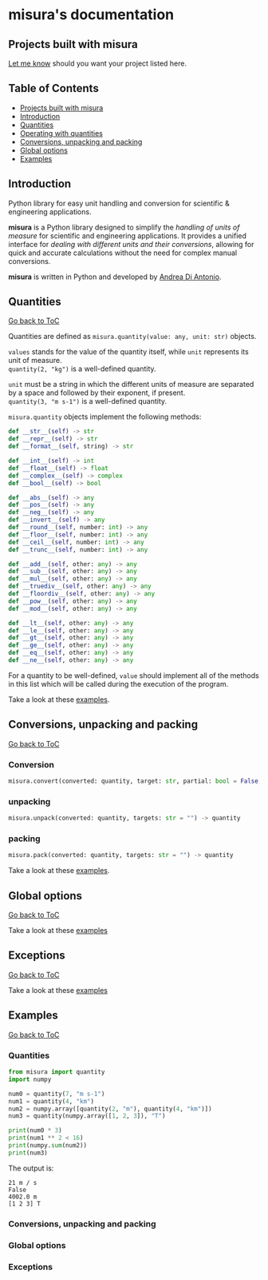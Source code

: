 # misura's documentation

## Projects built with misura

<a href="mailto:mail@diantonioandrea.com?subject=misura's project">Let me know<a> should you want your project listed here.

## Table of Contents

* [Projects built with misura](#projects-built-with-misura)
* [Introduction](#introduction)
* [Quantities](#quantities)
* [Operating with quantities](#quantities)
* [Conversions, unpacking and packing](#conversions-unpacking-and-packing)
* [Global options](#global-options)
* [Examples](#examples) 

## Introduction

Python library for easy unit handling and conversion for scientific & engineering applications.  

**misura** is a Python library designed to simplify the *handling of units of measure* for scientific and engineering applications. It provides a unified interface for *dealing with different units and their conversions*, allowing for quick and accurate calculations without the need for complex manual conversions.  

**misura** is written in Python and developed by [Andrea Di Antonio](https://github.com/diantonioandrea).

## Quantities

[Go back to ToC](#table-of-contents)

Quantities are defined as `misura.quantity(value: any, unit: str)` objects.  

`values` stands for the value of the quantity itself, while `unit` represents its unit of measure.  
`quantity(2, "kg")` is a well-defined quantity.  

`unit` must be a string in which the different units of measure are separated by a space and followed by their exponent, if present.  
`quantity(3, "m s-1")` is a well-defined quantity.

`misura.quantity` objects implement the following methods:

``` python
def __str__(self) -> str
def __repr__(self) -> str
def __format__(self, string) -> str

def __int__(self) -> int
def __float__(self) -> float
def __complex__(self) -> complex
def __bool__(self) -> bool

def __abs__(self) -> any
def __pos__(self) -> any
def __neg__(self) -> any
def __invert__(self) -> any
def __round__(self, number: int) -> any
def __floor__(self, number: int) -> any
def __ceil__(self, number: int) -> any
def __trunc__(self, number: int) -> any

def __add__(self, other: any) -> any
def __sub__(self, other: any) -> any
def __mul__(self, other: any) -> any
def __truediv__(self, other: any) -> any
def __floordiv__(self, other: any) -> any
def __pow__(self, other: any) -> any
def __mod__(self, other: any) -> any

def __lt__(self, other: any) -> any
def __le__(self, other: any) -> any
def __gt__(self, other: any) -> any
def __ge__(self, other: any) -> any
def __eq__(self, other: any) -> any
def __ne__(self, other: any) -> any
```

For a quantity to be well-defined, `value` should implement all of the methods in this list which will be called during the execution of the program.

Take a look at these [examples](#quantities-1).

## Conversions, unpacking and packing

[Go back to ToC](#table-of-contents)

### Conversion

``` python
misura.convert(converted: quantity, target: str, partial: bool = False, un_pack: bool = False) -> quantity
```

### unpacking

``` python
misura.unpack(converted: quantity, targets: str = "") -> quantity
```

### packing

``` python
misura.pack(converted: quantity, targets: str = "") -> quantity
```

Take a look at these [examples](#conversions-unpacking-and-packing-1).

## Global options

[Go back to ToC](#table-of-contents)

Take a look at these [examples](#global-options-1)

## Exceptions

[Go back to ToC](#table-of-contents)

Take a look at these [examples](#exceptions-1)

## Examples

[Go back to ToC](#table-of-contents)

### Quantities

``` python
from misura import quantity
import numpy

num0 = quantity(7, "m s-1")
num1 = quantity(4, "km")
num2 = numpy.array([quantity(2, "m"), quantity(4, "km")])
num3 = quantity(numpy.array([1, 2, 3]), "T")

print(num0 * 3)
print(num1 ** 2 < 16)
print(numpy.sum(num2))
print(num3)
```

The output is:

	21 m / s
	False
	4002.0 m
	[1 2 3] T

### Conversions, unpacking and packing

### Global options

### Exceptions
